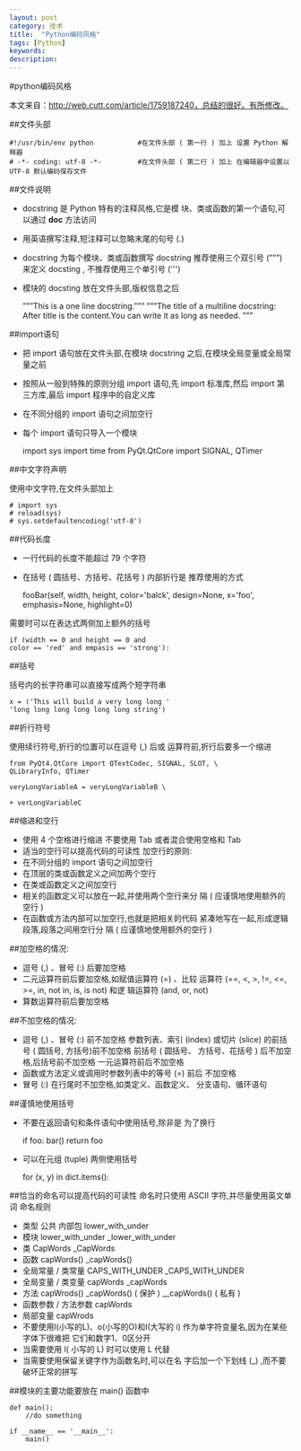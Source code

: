 ```yaml
---
layout: post
category: 技术
title:  "Python编码风格"
tags: [Python]
keywords: 
description: 
---
```


#python编码风格

本文来自：http://web.cutt.com/article/1759187240，总结的很好。有所修改。

##文件头部

    #!/usr/bin/env python           #在文件头部 ( 第一行 ) 加上 设置 Python 解释器
    # -*- coding: utf-8 -*-         #在文件头部 ( 第二行 ) 加上 在编辑器中设置以 UTF-8 默认编码保存文件

##文件说明

- docstring 是 Python 特有的注释风格,它是模 块、类或函数的第一个语句,可以通过 __doc__ 方法访问
- 用英语撰写注释,短注释可以忽略末尾的句号 (.)
- docstring 为每个模块、类或函数撰写 docstring 推荐使用三个双引号 (”””) 来定义 docsting , 不推荐使用三个单引号 (''')
- 模块的 docsting 放在文件头部,版权信息之后

    ”””This is a one line docstring.”””
    ”””The title of a multiline docstring:
    After title is the content.You can write it as long as needed.
    ”””

##import语句

- 把 import 语句放在文件头部,在模块 docstring 之后,在模块全局变量或全局常量之前
- 按照从一般到特殊的原则分组 import 语句,先 import 标准库,然后 import 第三方库,最后 import 程序中的自定义库
- 在不同分组的 import 语句之间加空行
- 每个 import 语句只导入一个模块

    import sys
    import time
    from PyQt.QtCore import SIGNAL, QTimer

##中文字符声明

使用中文字符,在文件头部加上

    # import sys
    # reload(sys)
    # sys.setdefaultencoding('utf-8')

##代码长度

- 一行代码的长度不能超过 79 个字符
- 在括号 ( 圆括号、方括号、花括号 ) 内部折行是 推荐使用的方式

    fooBar(self, width, height, color='balck', design=None, x='foo',
        emphasis=None, highlight=0)

需要时可以在表达式两侧加上额外的括号

    if (width == 0 and height == 0 and
    color == 'red' and empasis == 'strong'):

##括号

括号内的长字符串可以直接写成两个短字符串

    x = ('This will build a very long long '
    'long long long long long long string')

##折行符号

使用续行符号,折行的位置可以在逗号 (,) 后或 运算符前,折行后要多一个缩进

    from PyQt4.QtCore import QTextCodec, SIGNAL, SLOT, \
    QLibraryInfo, QTimer

    veryLongVariableA = veryLongVariableB \

    + verLongVariableC

##缩进和空行

- 使用 4 个空格进行缩进 不要使用 Tab 或者混合使用空格和 Tab
- 适当的空行可以提高代码的可读性 加空行的原则:
- 在不同分组的 import 语句之间加空行
- 在顶层的类或函数定义之间加两个空行
- 在类或函数定义之间加空行
- 相关的函数定义可以放在一起,并使用两个空行来分 隔 ( 应谨慎地使用额外的空行 )
- 在函数或方法内部可以加空行,也就是把相关的代码 紧凑地写在一起,形成逻辑段落,段落之间用空行分 隔 ( 应谨慎地使用额外的空行 )

##加空格的情况:

- 逗号 (,) 、冒号 (:) 后要加空格
- 二元运算符前后要加空格,如赋值运算符 (=) 、比较 运算符 (==, <, >, !=, <=, >=, in, not in, is, is not) 和逻 辑运算符 (and, or, not)
- 算数运算符前后要加空格

##不加空格的情况:

- 逗号 (,) 、冒号 (:) 前不加空格 参数列表、索引 (index) 或切片 (slice) 的前括号 ( 圆括号, 方括号)前不加空格 前括号 ( 圆括号、 方括号、花括号 ) 后不加空格,后括号前不加空格 一元运算符前后不加空格
- 函数或方法定义或调用时参数列表中的等号 (=) 前后 不加空格
- 冒号 (:) 在行尾时不加空格,如类定义、函数定义、 分支语句、循环语句

##谨慎地使用括号

- 不要在返回语句和条件语句中使用括号,除非是 为了换行

    if foo:
        bar()
        return foo

- 可以在元组 (tuple) 两侧使用括号

    for (x, y) in dict.items():

##恰当的命名可以提高代码的可读性 命名时只使用 ASCII 字符,并尽量使用英文单词 命名规则

- 类型 公共 内部包 lower_with_under
- 模块 lower_with_under _lower_with_under
- 类 CapWords _CapWords
- 函数 capWords() _capWords()
- 全局常量 / 类常量 CAPS_WITH_UNDER _CAPS_WITH_UNDER
- 全局变量 / 类变量 capWords _capWords
- 方法 capWrods() _capWords() ( 保护 ) __capWords() ( 私有 )
- 函数参数 / 方法参数 capWords
- 局部变量 capWrods
- 不要使用l(小写的L)、o(小写的O)和I(大写的 i) 作为单字符变量名,因为在某些字体下很难把 它们和数字1、0区分开
- 当需要使用 l( 小写的 L) 时可以使用 L 代替
- 当需要使用保留关键字作为函数名时,可以在名 字后加一个下划线 (_) ,而不要破坏正常的拼写

##模块的主要功能要放在 main() 函数中

    def main():
        //do something

    if __name__ == '__main__':
        main()

